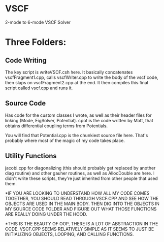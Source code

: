 # VSCF
2-mode to 6-mode VSCF Solver

# Three Folders:
## Code Writing ##
The key script is writeVSCF.csh here. It basically concatenates vscfFragment1.cpp, calls vscfWriter.cpp to write the body of the vscf code, then slaps on vscfFragment2.cpp at the end. It then compiles this final script called vscf.cpp and runs it. 

## Source Code ##
Has code for the custom classes I wrote, as well as their header files for linking (Mode, EigSolver, Potential). cpot is the code written by Matt, that obtains differential coupling terms from Potentials. 

You will find that Potential.cpp is the chunkiest source file here. That's probably where most of the magic of my code takes place.

## Utility Functions ##
jacobi.cpp for diagonalizing (this should probably get replaced by another diag routine) and other gauher routines, as well as AllocDouble are here. I didn't write these scripts, they're just inherited from other people that used them.

*IF YOU ARE LOOKING TO UNDERSTAND HOW ALL MY CODE COMES TOGETHER, YOU SHOULD READ THROUGH VSCF.CPP AND SEE HOW THE OBJECTS ARE USED IN THE MAIN BODY. THEN DIG INTO THE OBJECTS IN MY SOURCE CODE FOLDER AND FIGURE OUT WHAT THOSE FUNCTIONS ARE REALLY DOING UNDER THE HOOD. 

*THIS IS THE BEAUTY OF OOP, THERE IS A LOT OF ABSTRACTION IN THE CODE. VSCF.CPP SEEMS RELATIVELY SIMPLE AS IT SEEMS TO JUST BE INITIALIZING OBJECTS, LOOPING, AND CALLING FUNCTIONS. 
